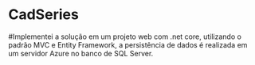 # CadSeries
#Implementei a solução em um projeto web com .net core, utilizando o padrão MVC e Entity Framework, a persistência de dados é realizada em um servidor Azure no banco de SQL Server. 
